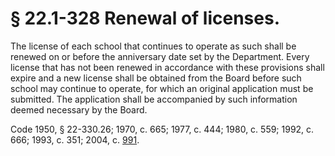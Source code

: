 # § 22.1-328 Renewal of licenses.

<p>The license of each school that continues to operate as such shall be renewed on or before the anniversary date set by the Department. Every license that has not been renewed in accordance with these provisions shall expire and a new license shall be obtained from the Board before such school may continue to operate, for which an original application must be submitted. The application shall be accompanied by such information deemed necessary by the Board.</p><p>Code 1950, § 22-330.26; 1970, c. 665; 1977, c. 444; 1980, c. 559; 1992, c. 666; 1993, c. 351; 2004, c. <a href='http://lis.virginia.gov/cgi-bin/legp604.exe?041+ful+CHAP0991'>991</a>.</p>